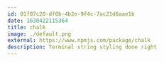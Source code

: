 ```yaml
---
id: 01f07c20-df0b-4b2e-9f4c-7ac21d6aae1b
date: 1630422115364
title: chalk
image: ./default.png
external: https://www.npmjs.com/package/chalk
description: Terminal string styling done right
---
```

